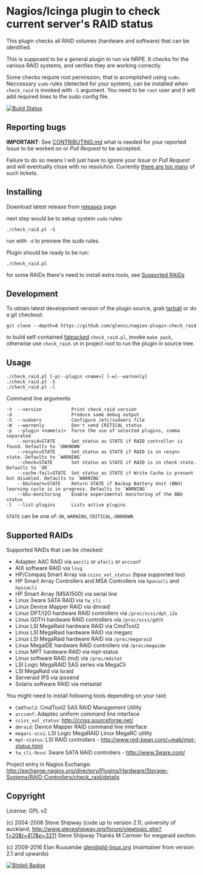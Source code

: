 # Nagios/Icinga plugin to check current server's RAID status

This plugin checks all RAID volumes (hardware and software) that can be
identified.

This is supposed to be a general plugin to run via NRPE.
It checks for the various RAID systems, and verifies they are working correctly.

Some checks require root permission, that is acomplished using `sudo`.
Neccessary `sudo` rules (detected for your system), can be installed when
`check_raid` is invoked with `-S` argument. You need to be `root` user and it
will add required lines to the sudo config file.

[![Build Status](https://travis-ci.org/glensc/nagios-plugin-check_raid.png?branch=master)](https://travis-ci.org/glensc/nagios-plugin-check_raid)

## Reporting bugs

**IMPORTANT**: See [CONTRIBUTING.md](CONTRIBUTING.md) what is needed for your reported *Issue* to be worked on or *Pull Request* to be accepted.

Failure to do so means I will just have to ignore your *Issue* or *Pull Request* and will eventually close with no resolution. Currently [there are too many](https://github.com/glensc/nagios-plugin-check_raid/labels/need%20test%20data) of such tickets.

## Installing

Download latest release from [releases](https://github.com/glensc/nagios-plugin-check_raid/releases) page

next step would be to setup system `sudo` rules:

    ./check_raid.pl -S

run with `-d` to preview the sudo rules.

Plugin should be ready to be run:

    ./check_raid.pl

for some RAIDs there's need to install extra tools, see [Supported RAIDs](#supported-raids)

## Development

To obtain latest development version of the plugin source, grab [tarball](https://github.com/glensc/nagios-plugin-check_raid/archive/master/check_raid.tar.gz) or do a git checkout:

    git clone --depth=8 https://github.com/glensc/nagios-plugin-check_raid

to build self-contained [fatpacked](http://www.perladvent.org/2012/2012-12-14.html) `check_raid.pl`, invoke `make pack`, otherwise use `check_raid.sh` in project root to run the plugin in source tree.

## Usage

	./check_raid.pl [-p|--plugin <name>] [-w|--warnonly]
	./check_raid.pl -S
	./check_raid.pl -l

Command line arguments

	-V  --version           Print check_raid version
	-d                      Produce some debug output
	-S  --sudoers           Configure /etc/sudoers file
	-W  --warnonly          Don't send CRITICAL status
	-p  --plugin <name(s)>  Force the use of selected plugins, comma separated
	    --noraid=STATE      Set status as STATE if RAID controller is found. Defaults to `UNKNOWN`
	    --resync=STATE      Set status as STATE if RAID is in resync state. Defaults to `WARNING`
	    --check=STATE       Set status as STATE if RAID is in check state. Defaults to `OK`
	    --cache-fail=STATE  Set status as STATE if Write Cache is present but disabled. Defaults to `WARNING`
	    --bbulearn=STATE    Return STATE if Backup Battery Unit (BBU) learning cycle is in progress. Defaults to `WARNING`
	    --bbu-monitoring    Enable experimental monitoring of the BBU status
	-l  --list-plugins      Lists active plugins

`STATE` can be one of: `OK`, `WARNING`, `CRITICAL`, `UNKNOWN`

## Supported RAIDs

Supported RAIDs that can be checked:

- Adaptec AAC RAID via `aaccli` or `afacli` or `arcconf`
- AIX software RAID via `lsvg`
- HP/Compaq Smart Array via `cciss_vol_status` (hpsa supported too)
- HP Smart Array Controllers and MSA Controllers via `hpacucli` and `hpssacli`
- HP Smart Array (MSA1500) via serial line
- Linux 3ware SATA RAID via `tw_cli`
- Linux Device Mapper RAID via dmraid
- Linux DPT/I2O hardware RAID controllers via `/proc/scsi/dpt_i2o`
- Linux GDTH hardware RAID controllers via `/proc/scsi/gdth`
- Linux LSI MegaRaid hardware RAID via CmdTool2
- Linux LSI MegaRaid hardware RAID via megarc
- Linux LSI MegaRaid hardware RAID via `/proc/megaraid`
- Linux MegaIDE hardware RAID controllers via `/proc/megaide`
- Linux MPT hardware RAID via mpt-status
- Linux software RAID (md) via `/proc/mdstat`
- LSI Logic MegaRAID SAS series via MegaCli
- LSI MegaRaid via lsraid
- Serveraid IPS via ipssend
- Solaris software RAID via metastat

You might need to install following tools depending on your raid:

- `CmdTool2`: CmdTool2 SAS RAID Management Utility
- `arcconf`: Adaptec uniform command line interface
- `cciss_vol_status`: http://cciss.sourceforge.net/
- `dmraid`: Device Mapper RAID command line interface
- `megarc-scsi`: LSI Logic MegaRAID Linux MegaRC utility
- `mpt-status`: LSI RAID controllers - http://www.red-bean.com/~mab/mpt-status.html
- `tw_cli-9xxx`: 3ware SATA RAID controllers - http://www.3ware.com/

Project entry in Nagios Exchange: http://exchange.nagios.org/directory/Plugins/Hardware/Storage-Systems/RAID-Controllers/check_raid/details

## Copyright
License: GPL v2

(c) 2004-2006 Steve Shipway (code up to version 2.1), university of auckland,
http://www.steveshipway.org/forum/viewtopic.php?f=20&t=417&p=3211
Steve Shipway Thanks M Carmier for megaraid section.

(c) 2009-2016 Elan Ruusamäe <glen@pld-linux.org> (maintainer from version 2.1 and upwards)



[![Bitdeli Badge](https://d2weczhvl823v0.cloudfront.net/glensc/nagios-plugin-check_raid/trend.png)](https://bitdeli.com/free "Bitdeli Badge")
